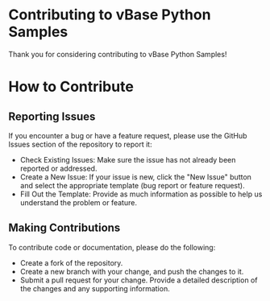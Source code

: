 # Contributing to vBase Python Samples

Thank you for considering contributing to vBase Python Samples!

# How to Contribute

## Reporting Issues

If you encounter a bug or have a feature request, 
please use the GitHub Issues section of the repository to report it:
- Check Existing Issues: 
Make sure the issue has not already been reported or addressed.
- Create a New Issue: 
If your issue is new, click the "New Issue" button and select the appropriate template 
(bug report or feature request).
- Fill Out the Template: 
Provide as much information as possible to help us understand the problem or feature.

## Making Contributions

To contribute code or documentation, please do the following:
- Create a fork of the repository.
- Create a new branch with your change, and push the changes to it.
- Submit a pull request for your change.
Provide a detailed description of the changes and any supporting information.
